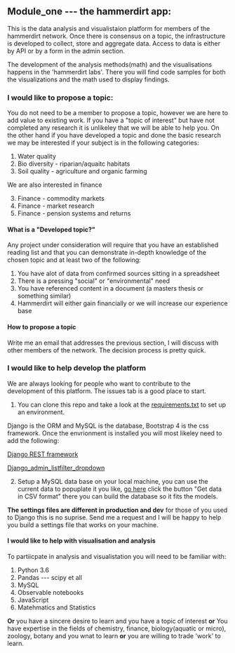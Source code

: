 ## Module_one --- the hammerdirt app:
This is the data analysis and visualistaion platform for members of the hammerdirt network. Once there is consensus on a topic, the infrastructure is developed to collect, store and aggregate data. Access to data is either by API or by a form in the admin section.

The development of the analysis methods(math) and the visualisations happens in the 'hammerdirt labs'. There you will find code samples for both the visualizations and the math used to display findings.

### I would like to propose a topic:

You do not need to be a member to propose a topic, however we are here to add value to existing work. If you have a "topic of interest" but have not completed any research it is unlikeley that we will be able to help you. On the other hand if you have developed a topic and done the basic research we may be interested if your subject is in the following categories:

1. Water quality 
2. Bio diversity - riparian/aquaitc habitats
3. Soil quality - agriculture and organic farming

We are also interested in finance

3. Finance - commodity markets
4. Finance - market research
5. Finance - pension systems and returns

#### What is a "Developed topic?"

Any project under consideration will require that you have an established reading list and that you can demonstrate in-depth knowledge of the chosen topic and at least two of the following:

1. You have alot of data from confirmed sources sitting in a spreadsheet
2. There is a pressing "social" or "environmental" need
3. You have referenced content in a document (a masters thesis or something similar)
4. Hammerdirt will either gain financially or we will increase our experience base

#### How to propose a topic

Write me an email that addresses the previous section, I will discuss with other members of the network. The decision process is pretty quick.

### I would like to help develop the platform

We are always looking for people who want to contribute to the development of this platform. The issues tab is a good place to start. 

1) You can clone this repo and take a look at the [requirements.txt](requirements.txt) to set up an environment.

Django is the ORM and MySQL is the database, Bootstrap 4 is the css framework. Once the envrionment is installed you will most likeley need to add the following:

[Django REST framework](https://www.django-rest-framework.org/)

[Django_admin_listfilter_dropdown](https://github.com/mrts/django-admin-list-filter-dropdown)

2) Setup a MySQL data base on your local machine, you can use the current data to popuplate it you like, [go here](https://mwshovel.pythonanywhere.com/dirt/beach_litter.html) click the button "Get data in CSV format" there you can build the database so it fits the models.

__The settings files are different in production and dev__ for those of you used to Django this is no suprise. Send me a request and I will be happy to help you build a settings file that works on your machine.

#### I would like to help with visualisation and analysis

To partiicpate in analysis and visualistation you will need to be familiar with:

1. Python 3.6
2. Pandas --- scipy et all
3. MySQL
4. Observable notebooks
5. JavaScript
6. Matehmatics and Statistics

__Or__ you have a sincere desire to learn and you have a topic of interest __or__ You have expertise in the fields of chemistry, finance, biology(aquatic or micro), zoology, botany and you wnat to learn __or__ you are willing to trade 'work' to learn.

